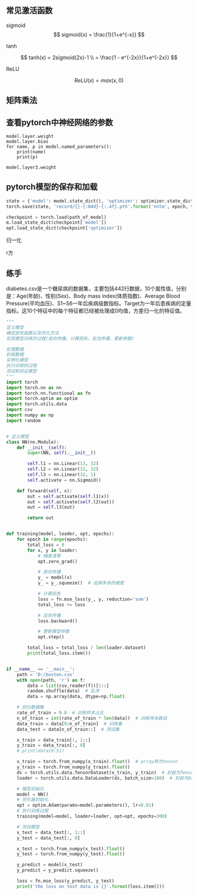 



## 常见激活函数







sigmoid
$$
sigmoid(x) = \frac{1}{1+e^{-x}}
$$




tanh


$$
tanh(x) = 2sigmoid(2x)-1 \\
= \frac{1 - e^{-2x}}{1+e^{-2x}}
$$




ReLU


$$
ReLU(x) = max(x,0)
$$




## 矩阵乘法







## 查看pytorch中神经网络的参数



```
model.layer.weight
model.layer.bias
for name, p in model.named_parameters():
    print(name)
    print(p)
```

```
model.layer3.weight
```



## pytorch模型的保存和加载



```python
state = {'model': model.state_dict(), 'optimizer': optimizer.state_dict(), 'epochs': epoch}
torch.save(state, 'record/{}-{:04d}-{:.4f}.pth'.format('nnlm', epoch, train_loss))
```

```python
checkpoint = torch.load(path_of_model)
m.load_state_dict(checkpoint['model'])
opt.load_state_dict(checkpoint['optimizer'])
```

归一化

r方



## 练手

diabetes.csv是一个糖尿病的数据集，主要包括442行数据，10个属性值，分别是：Age(年龄)、性别(Sex)、Body mass index(体质指数)、Average Blood Pressure(平均血压)、S1~S6一年后疾病级数指标。Target为一年后患疾病的定量指标。这10个特征中的每个特征都已经被处理成0均值，方差归一化的特征值。





```python
"""
定义模型
确定损失函数以及优化方法
实现模型训练的过程(前向传播，计算损失，反向传播，更新参数)

处理数据
封装数据
实例化模型
执行训练的过程
测试和验证模型
"""
import torch
import torch.nn as nn
import torch.nn.functional as fn
import torch.optim as optim
import torch.utils.data
import csv
import numpy as np
import random


# 定义模型
class NN(nn.Module):
    def __init__(self):
        super(NN, self).__init__()

        self.l1 = nn.Linear(13, 32)
        self.l2 = nn.Linear(32, 32)
        self.l3 = nn.Linear(32, 1)
        self.activate = nn.Sigmoid()

    def forward(self, x):
        out = self.activate(self.l1(x))
        out = self.activate(self.l2(out))
        out = self.l3(out)

        return out


def training(model, loader, opt, epochs):
    for epoch in range(epochs):
        total_loss = 0
        for x, y in loader:
            # 梯度清零
            opt.zero_grad()

            # 前向传播
            y_ = model(x)
            y_ = y_.squeeze()  # 去掉多余的维度

            # 计算损失
            loss = fn.mse_loss(y_, y, reduction='sum')
            total_loss += loss

            # 反向传播
            loss.backward()

            # 更新模型参数
            opt.step()

        total_loss = total_loss / len(loader.dataset)
        print(total_loss.item())


if __name__ == '__main__':
    path = 'D:/boston.csv'
    with open(path, 'r') as f:
        data = list(csv.reader(f))[1::]
        random.shuffle(data)  # 乱序
        data = np.array(data, dtype=np.float)

    # 划分数据集
    rate_of_train = 0.8  # 训练样本占比
    n_of_train = int(rate_of_train * len(data))  # 训练样本数目
    data_train = data[0:n_of_train]  # 训练集
    data_test = data[n_of_train::]  # 测试集

    x_train = data_train[:, 1::]
    y_train = data_train[:, 0]
    # print(data[0:5])

    x_train = torch.from_numpy(x_train).float()  # array转为tensor
    y_train = torch.from_numpy(y_train).float()
    ds = torch.utils.data.TensorDataset(x_train, y_train)  # 封装为TensorDataset
    loader = torch.utils.data.DataLoader(ds, batch_size=100)  # 封装为DataLoader

    # 模型初始化
    model = NN()
    # 优化器初始化
    opt = optim.Adam(params=model.parameters(), lr=0.01)
    # 执行训练过程
    training(model=model, loader=loader, opt=opt, epochs=300)

    # 测试模型
    x_test = data_test[:, 1::]
    y_test = data_test[:, 0]

    x_test = torch.from_numpy(x_test).float()
    y_test = torch.from_numpy(y_test).float()

    y_predict = model(x_test)
    y_predict = y_predict.squeeze()

    loss = fn.mse_loss(y_predict, y_test)
    print('the loss on test data is {}'.format(loss.item()))


```

